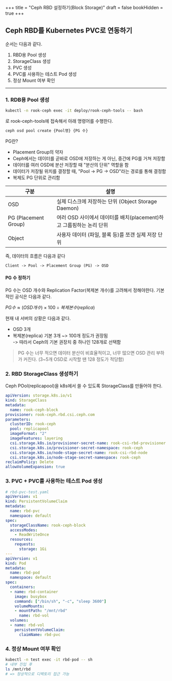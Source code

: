 +++
title = "Ceph RBD 설정하기(Block Storage)"
draft = false
bookHidden = true
+++


## Ceph RBD를 Kubernetes PVC로 연동하기
순서는 다음과 같다.
1. RBD용 Pool 생성
2. StorageClass 생성
3. PVC 생성
4. PVC를 사용하는 테스트 Pod 생성
5. 정상 Mount 여부 확인

---
### 1. RDB용 Pool 생성
```sh
kubectl -n rook-ceph exec -it deploy/rook-ceph-tools -- bash
```
로 rook-ceph-tools에 접속해서 아래 명령어를 수행한다.
```sh
ceph osd pool create {Pool명} {PG 수}
```
PG란?
- Placement Group의 약자
- Ceph에서는 데이터를 곧바로 OSD에 저장하는 게 아닌, 중간에 PG를 거쳐 저장함
- 데이터를 여러 OSD에 분산 저장할 때 "분산의 단위" 역할을 함
- 데이터가 저장될 위치를 결정할 때, "Pool -> PG -> OSD"라는 경로를 통해 결정함
- 복제도 PG 단위로 관리함

|구분 | 설명|
|-|-|
|OSD | 실제 디스크에 저장하는 단위 (Object Storage Daemon)|
|PG (Placement Group) | 여러 OSD 사이에서 데이터를 배치(placement)하고 그룹핑하는 논리 단위|
|Object | 사용자 데이터 (파일, 블록 등)를 쪼갠 실제 저장 단위|


즉, 데이터의 흐름은 다음과 같다
```txt
Client -> Pool -> Placement Group (PG) -> OSD
```

#### PG 수 정하기
PG 수는 OSD 개수와 Replication Factor(복제본 개수)를 고려해서 정해야한다.
기본적인 공식은 다음과 같다.  

$PG 수≈(OSD 개수)×100÷복제본 수 (replica)$  

현재 내 서버의 상황은 다음과 같다.
- OSD 3개
- 복제본(replica) 기본 3개 ~> 100개 정도가 권장됨  
-> 따라서 Ceph의 기본 권장치 중 하나인 128개로 선택함

> PG 수는 너무 적으면 데이터 분산이 비효율적이고, 너무 많으면 OSD 관리 부하가 커진다. (3~5개 OSD로 시작할 땐 128 정도가 적당함)


### 2. RBD StorageClass 생성하기
Ceph POol(replicapool)을 k8s에서 쓸 수 있도록 StorageClass를 만들어야 한다.
```yaml
apiVersion: storage.k8s.io/v1
kind: StorageClass
metadata:
  name: rook-ceph-block
provisioner: rook-ceph.rbd.csi.ceph.com
parameters:
  clusterID: rook-ceph
  pool: replicapool
  imageFormat: "2"
  imageFeatures: layering
  csi.storage.k8s.io/provisioner-secret-name: rook-csi-rbd-provisioner
  csi.storage.k8s.io/provisioner-secret-namespace: rook-ceph
  csi.storage.k8s.io/node-stage-secret-name: rook-csi-rbd-node
  csi.storage.k8s.io/node-stage-secret-namespace: rook-ceph
reclaimPolicy: Delete
allowVolumeExpansion: true
```

### 3. PVC + PVC를 사용하는 테스트 Pod 생성
```yaml
# rbd-pvc-test.yaml
apiVersion: v1
kind: PersistentVolumeClaim
metadata:
  name: rbd-pvc
  namespace: default
spec:
  storageClassName: rook-ceph-block
  accessModes:
    - ReadWriteOnce
  resources:
    requests:
      storage: 1Gi
---
apiVersion: v1
kind: Pod
metadata:
  name: rbd-pod
  namespace: default
spec:
  containers:
  - name: rbd-container
    image: busybox
    command: ["/bin/sh", "-c", "sleep 3600"]
    volumeMounts:
    - mountPath: "/mnt/rbd"
      name: rbd-vol
  volumes:
  - name: rbd-vol
    persistentVolumeClaim:
      claimName: rbd-pvc
```


### 4. 정상 Mount 여부 확인
```sh
kubectl -n test exec -it rbd-pod -- sh
# 내부 진입 후
ls /mnt/rbd
# => 정상적으로 디렉토리 접근 가능
```
